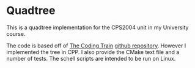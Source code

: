 # Quadtree

This is a quadtree implementation for the CPS2004 unit in my University course.

The code is based off of [The Coding Train](https://www.youtube.com/user/shiffman) [github repository](https://github.com/CodingTrain/QuadTree). However I implemented the tree in CPP. I also provide the CMake text file and a number of tests. The schell scripts are intended to be run on Linux.
